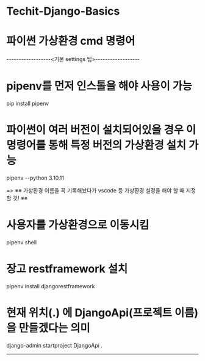# Techit-Django-Basics

# 파이썬 가상환경 cmd 명령어

------------------<기본 settings 팁>------------------

# pipenv를 먼저 인스톨을 해야 사용이 가능
pip install pipenv

# 파이썬이 여러 버전이 설치되어있을 경우 이 명령어를 통해 특정 버전의 가상환경 설치 가능
pipenv --python 3.10.11 

=> ※※ 가상환경 이름을 꼭 기록해놨다가 vscode 등 가상환경 설정을 해야 할 때 지정할 것! ※※

# 사용자를 가상환경으로 이동시킴
pipenv shell 

# 장고 restframework 설치
pipenv install djangorestframework

# 현재 위치(.) 에 DjangoApi(프로젝트 이름) 을 만들겠다는 의미
django-admin startproject DjangoApi . 

-----------------------------------------------------
